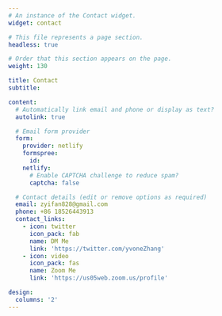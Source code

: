 ```yaml
---
# An instance of the Contact widget.
widget: contact

# This file represents a page section.
headless: true

# Order that this section appears on the page.
weight: 130

title: Contact
subtitle:

content:
  # Automatically link email and phone or display as text?
  autolink: true

  # Email form provider
  form:
    provider: netlify
    formspree:
      id:
    netlify:
      # Enable CAPTCHA challenge to reduce spam?
      captcha: false

  # Contact details (edit or remove options as required)
  email: zyifan828@gmail.com
  phone: +86 18526443913
  contact_links:
    - icon: twitter
      icon_pack: fab
      name: DM Me
      link: 'https://twitter.com/yvoneZhang'
    - icon: video
      icon_pack: fas
      name: Zoom Me
      link: 'https://us05web.zoom.us/profile'

design:
  columns: '2'
---
```

